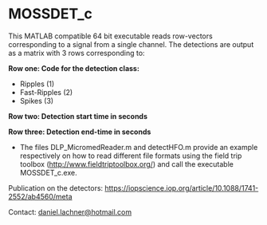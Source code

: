 # MOSSDET_c

This MATLAB compatible 64 bit executable reads row-vectors corresponding to a signal from a single channel. The detections are output as a matrix with 3 rows corresponding to:

**Row one: Code for the detection class:**
- Ripples (1)
- Fast-Ripples (2)
- Spikes (3)

**Row two:  Detection start time in seconds**

**Row three: Detection end-time in seconds**


- The files DLP_MicromedReader.m and detectHFO.m provide an example respectively on how to read different file formats using the field trip toolbox (http://www.fieldtriptoolbox.org/) and call the executable MOSSDET_c.exe.

Publication on the detectors: https://iopscience.iop.org/article/10.1088/1741-2552/ab4560/meta

Contact: daniel.lachner@hotmail.com
